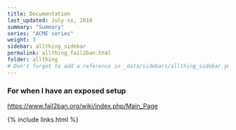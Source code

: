 ```yaml
---
title: Documentation 
last_updated: July xx, 2018
summary: "Summary"
series: "ACME series"
weight: 3
sidebar: allthing_sidebar
permalink: allthing_fail2ban.html
folder: allthing
# Don't forget to add a reference in _data/sidebars/allthing_sidebar.yml and/or _data/topnav.yml 
---
```


### For when I have an exposed setup
https://www.fail2ban.org/wiki/index.php/Main_Page


{% include links.html %}

